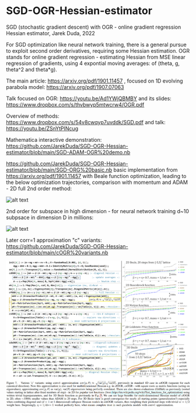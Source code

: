 # SGD-OGR-Hessian-estimator
SGD (stochastic gradient descent) with OGR - online gradient regression Hessian estimator, Jarek Duda, 2022

For SGD optimization like neural network training, there is a general pursue to exploit second order derivatives, requiring some Hessian estimation. OGR stands for online gradient regression - estimating Hessian from MSE linear regression of gradients, using 4 expontial moving averages: of (theta, g, theta^2 and theta*g). 

The main article: https://arxiv.org/pdf/1901.11457 , focused on 1D evolving parabola model: https://arxiv.org/pdf/1907.07063

Talk focused on OGR: https://youtu.be/Ad1YWjQBMBY and its slides: https://www.dropbox.com/s/thvbwyp5mtwcrw4/OGR.pdf

Overview of methods: https://www.dropbox.com/s/54v8cwqyp7uvddk/SGD.pdf and talk: https://youtu.be/ZSnYtPINcug

Mathematica interactive demonstration: https://github.com/JarekDuda/SGD-OGR-Hessian-estimator/blob/main/SGD-ADAM-OGR%20demo.nb

https://github.com/JarekDuda/SGD-OGR-Hessian-estimator/blob/main/SGD-ORG%20basic.nb basic implementation from https://arxiv.org/pdf/1901.11457 with Beale function optimization, leading to the below optimization trajectories, comparison with momentum and ADAM - 2D full 2nd order method:

![alt text](https://github.com/JarekDuda/SGD-OGR-Hessian-estimator/blob/main/OGR%20beale.png)

2nd order for subspace in high dimension - for neural network training d~10 subpsace in dimension D in millions:

![alt text](https://github.com/JarekDuda/SGD-OGR-Hessian-estimator/blob/main/dsOGRtc.png)

Later corr=1 approximation "c" variants: https://github.com/JarekDuda/SGD-OGR-Hessian-estimator/blob/main/cOGR%20variants.nb

![alt text](https://github.com/JarekDuda/SGD-OGR-Hessian-estimator/blob/main/cOGR%20variants.png)
